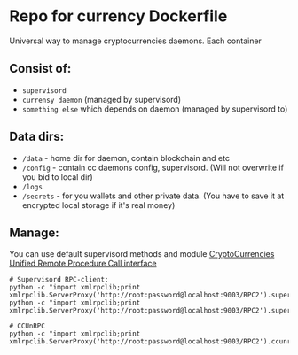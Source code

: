 Repo for currency Dockerfile
============================
Universal way to manage cryptocurrencies daemons. 
Each container
 
Consist of:
----------
- `supervisord`
- `currensy daemon` (managed by supervisord)
- `something else` which depends on daemon (managed by supervisord to)

Data dirs:
----------
 - `/data` - home dir for daemon, contain blockchain and etc
 - `/config` - contain cc daemons config, supervisord. (Will not overwrite if you bid to local dir)
 - `/logs`
 - `/secrets` - for you wallets and other private data. (You have to save it at encrypted local storage if it's real money)


Manage:
-------
You can use default supervisord methods and module [CryptoCurrencies Unified Remote Procedure Call interface](https://github.com/chainstorage/CCUnRPC) 

    # Supervisord RPC-client:
    python -c "import xmlrpclib;print xmlrpclib.ServerProxy('http://root:password@localhost:9003/RPC2').supervisor.stopProcess('bitcoind')"
    python -c "import xmlrpclib;print xmlrpclib.ServerProxy('http://root:password@localhost:9003/RPC2').supervisor.startProcess('bitcoind')"

    # CCUnRPC 
    python -c "import xmlrpclib;print xmlrpclib.ServerProxy('http://root:password@localhost:9003/RPC2').ccunrpc.get_height()"